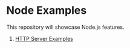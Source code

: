 # Node Examples

This repository will showcase Node.js features.

1. [HTTP Server Examples](server-examples/README.md)

